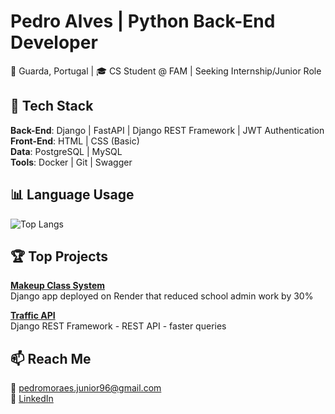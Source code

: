 # Pedro Alves | Python Back-End Developer

📍 Guarda, Portugal | 🎓 CS Student @ FAM | Seeking Internship/Junior Role  

## 🔧 Tech Stack  
**Back-End**: Django | FastAPI | Django REST Framework | JWT Authentication   
**Front-End**: HTML | CSS (Basic)   
**Data**: PostgreSQL | MySQL  
**Tools**: Docker | Git | Swagger  

## 📊 Language Usage
![Top Langs](https://github-readme-stats.vercel.app/api/top-langs/?username=pedro-alvesjr&layout=compact&langs_count=4&hide=javascript,jupyter%20notebook,typescript,c%,c%2B%2B,java,php,ruby,rust,swift,kotlin,perl,scala,shell,powershell,dart,objective-c,matlab,groovy&theme=dracula)

## 🏆 Top Projects  
**[Makeup Class System](https://github.com/pedro-alvesjr/School-Class-Reposition-System)**  
Django app deployed on Render that reduced school admin work by 30%  

**[Traffic API](https://github.com/pedro-alvesjr/traffic_monitor)**  
Django REST Framework - REST API - faster queries  

## 📫 Reach Me  
📧 pedromoraes.junior96@gmail.com  
🔗 [LinkedIn](https://www.linkedin.com/in/pedro-alves-302822321/)
